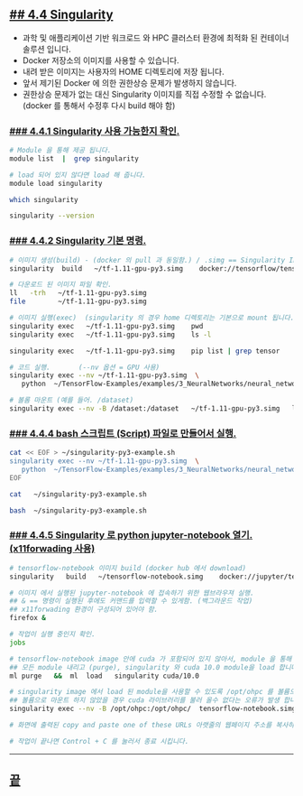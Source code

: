 [userguide]: https://github.com/dasandata/Open_HPC/tree/master/Document/User%20Guide#-%EB%AA%A9%EC%B0%A8
[ohpc]: http://openhpc.community/
[slurm]: https://slurm.schedmd.com/

[4]: https://github.com/dasandata/Open_HPC/tree/master/Document/User%20Guide/4_app_env
[4.1]: https://github.com/dasandata/Open_HPC/blob/master/Document/User%20Guide/4_app_env/4.1_Anaconda.md
[4.2]: https://github.com/dasandata/Open_HPC/blob/master/Document/User%20Guide/4_app_env/4.2_Module.md
[4.3]: https://github.com/dasandata/Open_HPC/blob/master/Document/User%20Guide/4_app_env/4.3_Docker.md
[4.4]: https://github.com/dasandata/Open_HPC/blob/master/Document/User%20Guide/4_app_env/4.4_Singularity.md

## [## 4.4  Singularity][4]  

* 과학 및 애플리케이션 기반 워크로드 와 HPC 클러스터 환경에 최적화 된 컨테이너 솔루션 입니다.
* Docker 저장소의 이미지를 사용할 수 있습니다.
* 내려 받은 이미지는 사용자의 HOME 디렉토리에 저장 됩니다.
* 앞서 제기된 Docker 에 의한 권한상승 문제가 발생하지 않습니다.
* 권한상승 문제가 없는 대신 Singularity 이미지를 직접 수정할 수 없습니다. (docker 를 통해서 수정후 다시 build 해야 함)

### [### 4.4.1 Singularity 사용 가능한지 확인.][4.4]
```bash
# Module 을 통해 제공 됩니다.
module list  |  grep singularity

# load 되어 있지 않다면 load 해 줍니다.
module load singularity

which singularity

singularity --version
```

### [### 4.4.2 Singularity 기본 명령.][4.4]

```bash
# 이미지 생성(build) - (docker 의 pull 과 동일함.) / .simg == Singularity Image
singularity  build   ~/tf-1.11-gpu-py3.simg    docker://tensorflow/tensorflow:1.11.0-gpu-py3

# 다운로드 된 이미지 파일 확인.
ll   -trh   ~/tf-1.11-gpu-py3.simg
file        ~/tf-1.11-gpu-py3.simg

# 이미지 실행(exec)  (singularity 의 경우 home 디렉토리는 기본으로 mount 됩니다.)
singularity exec   ~/tf-1.11-gpu-py3.simg    pwd
singularity exec   ~/tf-1.11-gpu-py3.simg    ls -l

singularity exec   ~/tf-1.11-gpu-py3.simg    pip list | grep tensor

# 코드 실행.       (--nv 옵션 = GPU 사용)    
singularity exec --nv ~/tf-1.11-gpu-py3.simg  \
   python  ~/TensorFlow-Examples/examples/3_NeuralNetworks/neural_network_raw.py

# 볼롬 마운트 (예를 들어. /dataset)
singularity exec --nv -B /dataset:/dataset   ~/tf-1.11-gpu-py3.simg   ls -l /dataset
```

### [### 4.4.4 bash 스크립트 (Script) 파일로 만들어서 실행.][4.4]
```bash
cat << EOF > ~/singularity-py3-example.sh
singularity exec --nv ~/tf-1.11-gpu-py3.simg  \
   python  ~/TensorFlow-Examples/examples/3_NeuralNetworks/neural_network_raw.py
EOF

cat   ~/singularity-py3-example.sh

bash  ~/singularity-py3-example.sh
```

### [### 4.4.5 Singularity 로 python jupyter-notebook 열기. (x11forwading 사용)][4.4]

```bash
# tensorflow-notebook 이미지 build (docker hub 에서 download)
singularity   build   ~/tensorflow-notebook.simg    docker://jupyter/tensorflow-notebook

# 이미지 에서 실행된 jupyter-notebook 에 접속하기 위한 웹브라우져 실행.
## & == 명령이 실행된 후에도 커맨드를 입력할 수 있게함. (백그라운드 작업)
## x11forwading 환경이 구성되어 있어야 함.
firefox &

# 작업이 실행 중인지 확인.
jobs

# tensorflow-notebook image 안에 cuda 가 포함되어 있지 않아서, module 을 통해 cuda를 load 해 줍니다.
## 모든 module 내리고 (purge), singularity 와 cuda 10.0 module을 load 합니다.
ml purge   &&  ml  load   singularity cuda/10.0

# singularity image 에서 load 된 module을 사용할 수 있도록 /opt/ohpc 를 볼륨으로 마운트 해줍니다.
## 볼륨으로 마운트 하지 않았을 경우 cuda 라이브러리를 불러 올수 없다는 오류가 발생 합니다.
singularity exec --nv -B /opt/ohpc:/opt/ohpc/  tensorflow-notebook.simg  start-notebook.sh

# 화면에 출력된 copy and paste one of these URLs 아랫줄의 웹페이지 주소를 복사하여 웹브라우져에 붙여 넣습니다.

# 작업이 끝나면 Control + C 를 눌러서 종료 시킵니다.

```















***
## [끝][4.4]
